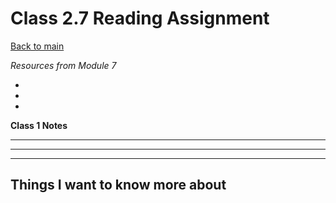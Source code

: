 # Class 2.7 Reading Assignment

[Back to main](https://michaeldulin.github.io/reading-notes)

*Resources from Module 7* 
- []()
- []()
- []()

**Class 1 Notes**

** **



** ** 



** ** 


## Things I want to know more about
